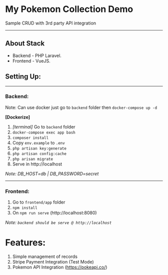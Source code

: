 # My Pokemon Collection Demo

Sample CRUD with 3rd party API integration

---

## About Stack

- Backend - PHP Laravel.
- Frontend - VueJS.

## Setting Up:

---

### Backend:

Note: Can use docker just go to `backend` folder then `docker-compose up -d`

**[Dockerize]**

1. _[terminal]_ Go to `backend` folder
2. `docker-compose exec app bash`
3. `composer install`
4. Copy `env.example` to `.env`
5. `php artisan key:generate`
6. `php artisan config:cache`
7. `php arisan migrate`
8. Serve in http://localhost

_Note: DB_HOST=db | DB_PASSWORD=secret_

---

### Frontend:

1. Go to `frontend/app` folder
2. `npm install`
3. On `npm run serve` (http://localhost:8080)

_Note: `backend should be serve @ http://localhost`_

# Features:

1. Simple management of records
2. Stripe Payment Integration (Test Mode)
3. Pokemon API Integration (https://pokeapi.co/)
